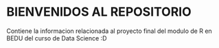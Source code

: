 # BIENVENIDOS AL REPOSITORIO

Contiene la informacion relacionada al proyecto final del modulo de R en BEDU del curso de Data Science :D